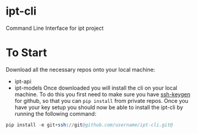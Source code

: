 # ipt-cli
Command Line Interface for ipt project

# To Start
Download all the necessary repos onto your local machine:
- ipt-api
- ipt-models
Once downloaded you will install the cli on your local machine. To do this you first need to make sure you have [ssh-keygen](https://help.github.com/en/github/authenticating-to-github/generating-a-new-ssh-key-and-adding-it-to-the-ssh-agent) for github, so that you can `pip install` from private repos. Once you have your key setup you should now be able to install the ipt-cli by running the following command:
```s
pip install -e git+ssh://git@github.com/username/ipt-cli.git@
```
